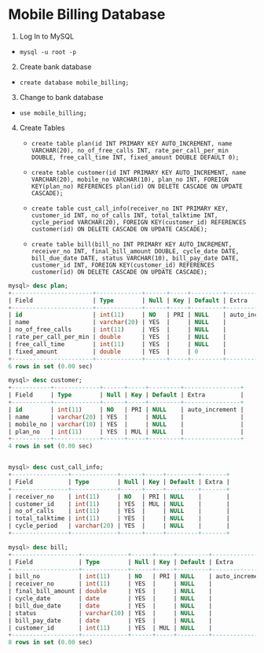 # Mobile Billing Database

1. Log In to MySQL
  - `mysql -u root -p`

2. Create bank database
  - `create database mobile_billing;`

3. Change to bank database
  - `use mobile_billing;`

4. Create Tables

    - `create table plan(id INT PRIMARY KEY AUTO_INCREMENT, name VARCHAR(20), no_of_free_calls INT, rate_per_call_per_min DOUBLE, free_call_time INT, fixed_amount DOUBLE DEFAULT 0);`

    - `create table customer(id INT PRIMARY KEY AUTO_INCREMENT, name VARCHAR(20), mobile_no VARCHAR(10), plan_no INT, FOREIGN KEY(plan_no) REFERENCES plan(id) ON DELETE CASCADE ON UPDATE CASCADE);`

    - `create table cust_call_info(receiver_no INT PRIMARY KEY, customer_id INT, no_of_calls INT, total_talktime INT, cycle_period VARCHAR(20), FOREIGN KEY(customer_id) REFERENCES customer(id) ON DELETE CASCADE ON UPDATE CASCADE);`

    - `create table bill(bill_no INT PRIMARY KEY AUTO_INCREMENT, receiver_no INT, final_bill_amount DOUBLE, cycle_date DATE, bill_due_date DATE, status VARCHAR(10), bill_pay_date DATE, customer_id INT, FOREIGN KEY(customer_id) REFERENCES customer(id) ON DELETE CASCADE ON UPDATE CASCADE);`


```sql
mysql> desc plan;
+-----------------------+-------------+------+-----+---------+----------------+
| Field                 | Type        | Null | Key | Default | Extra          |
+-----------------------+-------------+------+-----+---------+----------------+
| id                    | int(11)     | NO   | PRI | NULL    | auto_increment |
| name                  | varchar(20) | YES  |     | NULL    |                |
| no_of_free_calls      | int(11)     | YES  |     | NULL    |                |
| rate_per_call_per_min | double      | YES  |     | NULL    |                |
| free_call_time        | int(11)     | YES  |     | NULL    |                |
| fixed_amount          | double      | YES  |     | 0       |                |
+-----------------------+-------------+------+-----+---------+----------------+
6 rows in set (0.00 sec)

mysql> desc customer;
+-----------+-------------+------+-----+---------+----------------+
| Field     | Type        | Null | Key | Default | Extra          |
+-----------+-------------+------+-----+---------+----------------+
| id        | int(11)     | NO   | PRI | NULL    | auto_increment |
| name      | varchar(20) | YES  |     | NULL    |                |
| mobile_no | varchar(10) | YES  |     | NULL    |                |
| plan_no   | int(11)     | YES  | MUL | NULL    |                |
+-----------+-------------+------+-----+---------+----------------+
4 rows in set (0.00 sec)


mysql> desc cust_call_info;
+----------------+-------------+------+-----+---------+-------+
| Field          | Type        | Null | Key | Default | Extra |
+----------------+-------------+------+-----+---------+-------+
| receiver_no    | int(11)     | NO   | PRI | NULL    |       |
| customer_id    | int(11)     | YES  | MUL | NULL    |       |
| no_of_calls    | int(11)     | YES  |     | NULL    |       |
| total_talktime | int(11)     | YES  |     | NULL    |       |
| cycle_period   | varchar(20) | YES  |     | NULL    |       |
+----------------+-------------+------+-----+---------+-------+

mysql> desc bill;
+-------------------+-------------+------+-----+---------+----------------+
| Field             | Type        | Null | Key | Default | Extra          |
+-------------------+-------------+------+-----+---------+----------------+
| bill_no           | int(11)     | NO   | PRI | NULL    | auto_increment |
| receiver_no       | int(11)     | YES  |     | NULL    |                |
| final_bill_amount | double      | YES  |     | NULL    |                |
| cycle_date        | date        | YES  |     | NULL    |                |
| bill_due_date     | date        | YES  |     | NULL    |                |
| status            | varchar(10) | YES  |     | NULL    |                |
| bill_pay_date     | date        | YES  |     | NULL    |                |
| customer_id       | int(11)     | YES  | MUL | NULL    |                |
+-------------------+-------------+------+-----+---------+----------------+
8 rows in set (0.00 sec)


```